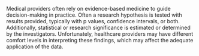 Medical providers often rely on evidence-based medicine to guide decision-making in practice. Often a research hypothesis is tested with results provided, typically with p values, confidence intervals, or both. Additionally, statistical or research significance is estimated or determined by the investigators. Unfortunately, healthcare providers may have different comfort levels in interpreting these findings, which may affect the adequate application of the data.